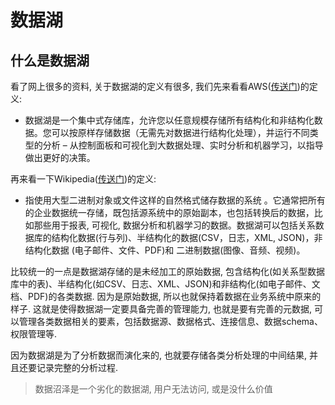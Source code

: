 # 数据湖


<!--more-->



## 什么是数据湖



看了网上很多的资料, 关于数据湖的定义有很多, 我们先来看看AWS([传送门](https://aws.amazon.com/cn/big-data/datalakes-and-analytics/what-is-a-data-lake/))的定义: 

* 数据湖是一个集中式存储库，允许您以任意规模存储所有结构化和非结构化数据。您可以按原样存储数据（无需先对数据进行结构化处理），并运行不同类型的分析 – 从控制面板和可视化到大数据处理、实时分析和机器学习，以指导做出更好的决策。

再来看一下Wikipedia([传送门](https://zh.wikipedia.org/wiki/%E6%95%B0%E6%8D%AE%E6%B9%96))的定义:

* 指使用大型二进制对象或文件这样的自然格式储存数据的系统 。它通常把所有的企业数据统一存储，既包括源系统中的原始副本，也包括转换后的数据，比如那些用于报表, 可视化, 数据分析和机器学习的数据。数据湖可以包括关系数据库的结构化数据(行与列)、半结构化的数据(CSV，日志，XML, JSON)，非结构化数据 (电子邮件、文件、PDF)和 二进制数据(图像、音频、视频)。



比较统一的一点是数据湖存储的是未经加工的原始数据, 包含结构化(如关系型数据库中的表)、半结构化(如CSV、日志、XML、JSON)和非结构化(如电子邮件、文档、PDF)的各类数据. 因为是原始数据, 所以也就保持着数据在业务系统中原来的样子. 这就是使得数据湖一定要具备完善的管理能力, 也就是要有完善的元数据, 可以管理各类数据相关的要素，包括数据源、数据格式、连接信息、数据schema、权限管理等. 



因为数据湖是为了分析数据而演化来的, 也就要存储各类分析处理的中间结果, 并且还要记录完整的分析过程. 



> 数据沼泽是一个劣化的数据湖, 用户无法访问, 或是没什么价值

